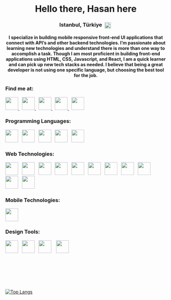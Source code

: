 <h1 align="center">Hello there, Hasan here</h1>
 <h3 align="center">
  Istanbul, Türkiye 
  <img align="center" src="https://em-content.zobj.net/thumbs/120/google/350/flag-turkey_1f1f9-1f1f7.png" alt="c" width="20" height="20"/>
 󠁩󠁮󠁴󠁲󠁿</h3>

<h4 align="center">I specialize in building mobile responsive front-end UI applications that connect with API’s and other backend technologies. I’m passionate about learning new technologies and understand there is more than one way to accomplish a task. Though I am most proficient in building front-end applications using HTML, CSS, Javascript, and React, I am a quick learner and can pick up new tech stacks as needed. I believe that being a great developer is not using one specific language, but choosing the best tool for the job.</h3>

<h3 align="left">Find me at:</h3>
<a href="mailto:hasantalhahtc@gmail.com">
    <picture><img src="https://github.com/bitterkofte/bitterkofte/assets/35665454/b9fe6a18-3cf1-4b41-9a5b-f08656375e25" width="40" /></picture>
</a>
 
<a href="https://linkedin.com/in/hasantalhacelik">
    <img src="https://skillicons.dev/icons?i=linkedin" width="40" />
</a>
 
<a href="https://stackoverflow.com/users/21045770">
    <img src="https://skillicons.dev/icons?i=stackoverflow" width="40" />
</a>
 
<a href="https://www.codewars.com/users/bitterkofte">
    <picture title="Code Wars"><img src="https://github.com/bitterkofte/bitterkofte/assets/35665454/a56d7b7e-af40-4c8a-9b90-6d2452ad1dfc" width="40"/></picture>
</a>
 
<a href="https://leetcode.com/bitterkofte/">
    <picture title="LeetCode"><img src="https://github.com/bitterkofte/bitterkofte/assets/35665454/fa042ea4-ae27-4cf6-b75f-b87e159404e8" width="40"/></picture>
</a>

<br>

<h3 align="left">Programming Languages:</h3>
<picture title="JavaScript">
 <img src="https://skillicons.dev/icons?i=js" width="40" />
</picture>
 
<picture title="C">
 <img src="https://skillicons.dev/icons?i=c" width="40" />
</picture>
 
<picture title="Python">
 <img src="https://skillicons.dev/icons?i=python" width="40" />
</picture>
 
<picture title="C++">
 <img src="https://skillicons.dev/icons?i=cpp" width="40" />
</picture>
 
<picture title="Matlab">
 <img src="https://skillicons.dev/icons?i=matlab" width="40" />
</picture>

<br>

<h3 align="left">Web Technologies:</h3>
<picture title="React">
 <img src="https://skillicons.dev/icons?i=react" width="40" />
</picture>
 
<picture title="Nextjs">
 <img src="https://skillicons.dev/icons?i=nextjs" width="40" />
</picture>
 
<picture title="Redux">
 <img src="https://skillicons.dev/icons?i=redux" width="40" />
</picture>
 
<picture title="Firebase">
 <img src="https://skillicons.dev/icons?i=firebase" width="40" />
</picture>
 
<picture title="Bootstrap">
 <img src="https://skillicons.dev/icons?i=bootstrap" width="40" />
</picture>
 
<picture title="HTML">
 <img src="https://skillicons.dev/icons?i=html" width="40" />
</picture>
 
<picture title="CSS">
 <img src="https://skillicons.dev/icons?i=css" width="40" />
</picture>
 
<picture title="SASS">
 <img src="https://skillicons.dev/icons?i=sass" width="40" />
</picture>
 
<picture title="GIT">
 <img src="https://skillicons.dev/icons?i=git" width="40" />
</picture>
 
<picture title="Tailwind CSS">
 <img src="https://skillicons.dev/icons?i=tailwindcss" width="40" />
</picture>
 
<picture title="Styled Components">
 <img src="https://skillicons.dev/icons?i=styledcomponents" width="40" />
</picture>

<br>

<h3 align="left">Mobile Technologies:</h3>
<picture title="React Native">
 <img src="https://skillicons.dev/icons?i=react" width="40" />
</picture>

<br>

<h3 align="left">Design Tools:</h3>
<picture title="Adobe Illustrator">
 <img src="https://skillicons.dev/icons?i=ai" width="40" />
</picture>
 
<picture title="Figma">
 <img src="https://skillicons.dev/icons?i=figma" width="40" />
</picture>
 
<picture title="Adobe XD">
 <img src="https://skillicons.dev/icons?i=xd" width="40" />
</picture>
  
<picture title="Adobe Photoshop">
 <img src="https://skillicons.dev/icons?i=ps" width="40" />
</picture>
 
<!-- 📫: **bitterkofte@gmail.com** -->

<!-- <h3 align="left">Connect with me:</h3>
<p align="left">
<a href="https://linkedin.com/in/hasantalhacelik" target="blank"><img align="center" src="https://raw.githubusercontent.com/rahuldkjain/github-profile-readme-generator/master/src/images/icons/Social/linked-in-alt.svg" alt="hasantalhacelik" height="30" width="40" /></a>
<a href="https://stackoverflow.com/users/21045770" target="blank"><img align="center" src="https://raw.githubusercontent.com/rahuldkjain/github-profile-readme-generator/master/src/images/icons/Social/stack-overflow.svg" alt="21045770" height="30" width="40" /></a>
</p> -->

<!-- <h3 align="left">Languages and Tools:</h3>
<p align="left"> <a href="https://www.cprogramming.com/" target="_blank" rel="noreferrer"> <img src="https://raw.githubusercontent.com/devicons/devicon/master/icons/c/c-original.svg" alt="c" width="40" height="40"/> </a> <a href="https://www.w3schools.com/css/" target="_blank" rel="noreferrer"> <img src="https://raw.githubusercontent.com/devicons/devicon/master/icons/css3/css3-original-wordmark.svg" alt="css3" width="40" height="40"/> </a> <a href="https://www.w3.org/html/" target="_blank" rel="noreferrer"> <img src="https://raw.githubusercontent.com/devicons/devicon/master/icons/html5/html5-original-wordmark.svg" alt="html5" width="40" height="40"/> </a> <a href="https://www.adobe.com/in/products/illustrator.html" target="_blank" rel="noreferrer"> <img src="https://www.vectorlogo.zone/logos/adobe_illustrator/adobe_illustrator-icon.svg" alt="illustrator" width="40" height="40"/> </a> <a href="https://developer.mozilla.org/en-US/docs/Web/JavaScript" target="_blank" rel="noreferrer"> <img src="https://raw.githubusercontent.com/devicons/devicon/master/icons/javascript/javascript-original.svg" alt="javascript" width="40" height="40"/> </a> <a href="https://www.mathworks.com/" target="_blank" rel="noreferrer"> <img src="https://upload.wikimedia.org/wikipedia/commons/2/21/Matlab_Logo.png" alt="matlab" width="40" height="40"/> </a> <a href="https://nextjs.org/" target="_blank" rel="noreferrer"> <img src="https://cdn.worldvectorlogo.com/logos/nextjs-2.svg" alt="nextjs" width="40" height="40"/> </a> -->
  
  <br> <br> 
  
<!--   <a href="https://opencv.org/" target="_blank" rel="noreferrer"> <img src="https://www.vectorlogo.zone/logos/opencv/opencv-icon.svg" alt="opencv" width="40" height="40"/> </a> <a href="https://www.python.org" target="_blank" rel="noreferrer"> <img src="https://raw.githubusercontent.com/devicons/devicon/master/icons/python/python-original.svg" alt="python" width="40" height="40"/> </a> <a href="https://reactjs.org/" target="_blank" rel="noreferrer"> <img src="https://raw.githubusercontent.com/devicons/devicon/master/icons/react/react-original-wordmark.svg" alt="react" width="40" height="40"/> </a> <a href="https://reactnative.dev/" target="_blank" rel="noreferrer"> <img src="https://reactnative.dev/img/header_logo.svg" alt="reactnative" width="40" height="40"/> </a> <a href="https://sass-lang.com" target="_blank" rel="noreferrer"> <img src="https://raw.githubusercontent.com/devicons/devicon/master/icons/sass/sass-original.svg" alt="sass" width="40" height="40"/> </a> </p> -->

  <br> <br> 

<!-- [![Top Langs](https://github-readme-stats.vercel.app/api/top-langs/?username=bitterkofte&theme=midnight-purple)](https://github.com/bitterkofte) -->
[![Top Langs](https://github-readme-stats.vercel.app/api/top-langs/?username=bitterkofte&layout=compact&theme=midnight-purple)](https://github.com/bitterkofte)

